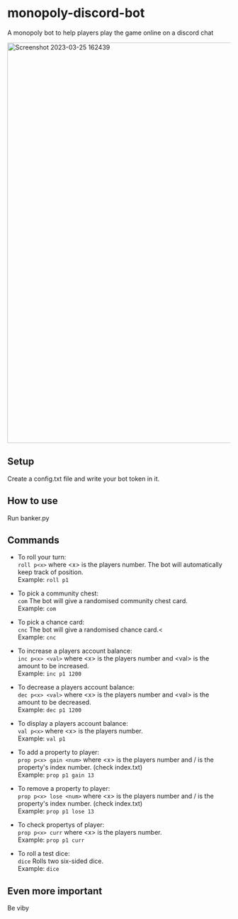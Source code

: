 # monopoly-discord-bot
A monopoly bot to help players play the game online on a discord chat

<img width="905" alt="Screenshot 2023-03-25 162439" src="https://user-images.githubusercontent.com/124733483/227742888-d27897ec-2a18-4ee6-a32b-dfdfc76c291c.png">


## Setup
Create a config.txt file and write your bot token in it.

## How to use
Run banker.py

## Commands
* To roll your turn:<br>
```roll p<x>``` where \<x\> is the players number. The bot will automatically keep track of position.<br>
Example: ```roll p1```

* To pick a community chest:<br>
```com``` The bot will give a randomised community chest card.<br>
Example: ```com```

* To pick a chance card:<br>
```cnc``` The bot will give a randomised chance card.<<br>
Example: ```cnc```

* To increase a players account balance:<br>
  ```inc p<x> <val>``` where \<x\> is the players number and \<val\> is the amount to be increased.<br>
  Example: ```inc p1 1200```
  
* To decrease a players account balance:<br>
  ```dec p<x> <val>``` where \<x\> is the players number and \<val\> is the amount to be decreased.<br>
  Example: ```dec p1 1200```
  
* To display a players account balance:<br>
  ```val p<x>``` where \<x\> is the players number.<br>
  Example: ```val p1```
  
* To add a property to player:<br>
  ```prop p<x> gain <num>``` where \<x\> is the players number and /<num/> is the property's index number. (check index.txt)<br>
  Example: ```prop p1 gain 13```
  
 * To remove a property to player:<br>
  ```prop p<x> lose <num>``` where \<x\> is the players number and /<num/> is the property's index number. (check index.txt)<br>
  Example: ```prop p1 lose 13```
  
  * To check propertys of player:<br>
  ```prop p<x> curr``` where \<x\> is the players number.<br>
  Example: ```prop p1 curr```

  * To roll a test dice:<br>
  ```dice``` Rolls two six-sided dice.<br>
  Example: ```dice```

## Even more important
Be viby
